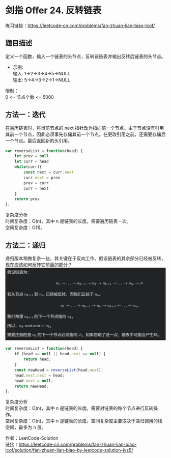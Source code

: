 # 剑指 Offer 24. 反转链表
练习链接：https://leetcode-cn.com/problems/fan-zhuan-lian-biao-lcof/

## 题目描述
定义一个函数，输入一个链表的头节点，反转该链表并输出反转后链表的头节点。  

* 示例:  
输入: 1->2->3->4->5->NULL  
输出: 5->4->3->2->1->NULL  

限制：  
0 <= 节点个数 <= 5000  

## 方法一：迭代
在遍历链表时，将当前节点的 next 指针改为指向前一个节点。由于节点没有引用其前一个节点，因此必须事先存储其前一个节点。在更改引用之前，还需要存储后一个节点。最后返回新的头引用。

```javascript
var reverseList = function(head) {
    let prev = null
    let curr = head
    while(curr){
        const next = curr.next
        curr.next = prev
        prev = curr
        curr = next
    }
    return prev
};
```
复杂度分析  
时间复杂度：O(n)，其中 n 是链表的长度。需要遍历链表一次。  
空间复杂度：O(1)。  

## 方法二：递归
递归版本稍微复杂一些，其关键在于反向工作。假设链表的其余部分已经被反转，现在应该如何反转它前面的部分？
![解析](./images/1.png)
```javascript
var reverseList = function(head) {
    if (head == null || head.next == null) {
        return head;
    }
    const newHead = reverseList(head.next);
    head.next.next = head;
    head.next = null;
    return newHead;
};
```
复杂度分析  
时间复杂度：O(n)，其中 n 是链表的长度。需要对链表的每个节点进行反转操作。  
空间复杂度：O(n)，其中 n 是链表的长度。空间复杂度主要取决于递归调用的栈空间，最多为 n 层。  

作者：LeetCode-Solution  
链接：https://leetcode-cn.com/problems/fan-zhuan-lian-biao-lcof/solution/fan-zhuan-lian-biao-by-leetcode-solution-jvs5/